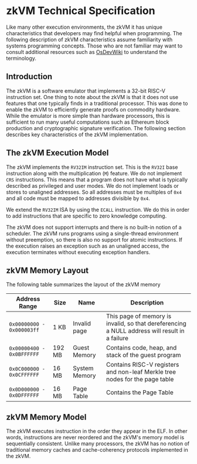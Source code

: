 # zkVM Technical Specification

Like many other execution environments, the zkVM it has unique characteristics
that developers may find helpful when programming. The following description of
zkVM characteristics assume familiarity with systems programming concepts. Those
who are not familiar may want to consult additional resources such as
[OsDevWiki] to understand the terminology.

## Introduction

The zkVM is a software emulator that implements a 32-bit RISC-V instruction set.
One thing to note about the zkVM is that it does not use features that one
typically finds in a traditional processor. This was done to enable the zkVM to
efficiently generate proofs on commodity hardware. While the emulator is more
simple than hardware processors, this is sufficient to run many useful
computations such as Ethereum block production and cryptographic signature
verification. The following section describes key characteristics of the zkVM
implementation.

## The zkVM Execution Model

The zkVM implements the `RV32IM` instruction set. This is the `RV32I` base
instruction along with the multiplication (`M`) feature. We do not implement
`CRS` instructions. This means that a program does not have what is typically
described as privileged and user modes. We do not implement loads or stores to
unaligned addresses. So all addresses must be multiples of `0x4` and all code
must be mapped to addresses divisible by `0x4`.

We extend the `RV32IM` ISA by using the `ECALL` instruction. We do this in order
to add instructions that are specific to zero knowledge computing.

The zkVM does not support interrupts and there is no built-in notion of a
scheduler. The zkVM runs programs using a single-thread environment without
preemption, so there is also no support for atomic instructions. If the
execution raises an exception such as an unaligned access, the execution
terminates without executing exception handlers.

## zkVM Memory Layout

The following table summarizes the layout of the zkVM memory

| Address Range             | Size   | Name          | Description                                                                                   |
| ------------------------- | ------ | ------------- | --------------------------------------------------------------------------------------------- |
| `0x00000000 - 0x000003ff` | 1 KB   | Invalid page  | This page of memory is invalid, so that dereferencing a NULL address will result in a failure |
| `0x00000400 - 0x0BFFFFFF` | 192 MB | Guest Memory  | Contains code, heap, and stack of the guest program                                           |
| `0x0C000000 - 0x0CFFFFFF` | 16 MB  | System Memory | Contains RISC-V registers and non-leaf Merkle tree nodes for the page table                   |
| `0x0D000000 - 0x0DFFFFFF` | 16 MB  | Page Table    | Contains the Page Table                                                                       |

## zkVM Memory Model

The zkVM executes instruction in the order they appear in the ELF. In other
words, instructions are never reordered and the zkVM's memory model is
sequentially consistent. Unlike many processors, the zkVM has no notion of
traditional memory caches and cache-coherency protocols implemented in the zkVM.

[OsDevWiki]: https://wiki.osdev.org/Main_Page
